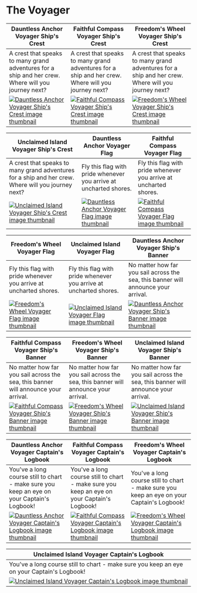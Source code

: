 # The Voyager

| Dauntless Anchor Voyager Ship's Crest | Faithful Compass Voyager Ship's Crest | Freedom's Wheel Voyager Ship's Crest |
| ------------------------------------- | ------------------------------------- | ------------------------------------ |
| A crest that speaks to many grand adventures for a ship and her crew. Where will you journey next? | A crest that speaks to many grand adventures for a ship and her crew. Where will you journey next? | A crest that speaks to many grand adventures for a ship and her crew. Where will you journey next? |
| [![Dauntless Anchor Voyager Ship's Crest image thumbnail](https://seaofthieves.wiki.gg/images/7/7a/Dauntless_Anchor_Voyager_Ship%27s_Crest.png)](https://seaofthieves.wiki.gg/wiki/Dauntless_Anchor_Voyager_Ship's_Crest) | [![Faithful Compass Voyager Ship's Crest image thumbnail](https://seaofthieves.wiki.gg/images/1/18/Faithful_Compass_Voyager_Ship%27s_Crest.png)](https://seaofthieves.wiki.gg/wiki/Faithful_Compass_Voyager_Ship's_Crest) | [![Freedom's Wheel Voyager Ship's Crest image thumbnail](https://seaofthieves.wiki.gg/images/f/f5/Freedom%27s_Wheel_Voyager_Ship%27s_Crest.png)](https://seaofthieves.wiki.gg/wiki/Freedom's_Wheel_Voyager_Ship's_Crest) |

| Unclaimed Island Voyager Ship's Crest | Dauntless Anchor Voyager Flag | Faithful Compass Voyager Flag |
| ------------------------------------- | ----------------------------- | ----------------------------- |
| A crest that speaks to many grand adventures for a ship and her crew. Where will you journey next? | Fly this flag with pride whenever you arrive at uncharted shores. | Fly this flag with pride whenever you arrive at uncharted shores. |
| [![Unclaimed Island Voyager Ship's Crest image thumbnail](https://seaofthieves.wiki.gg/images/2/2c/Unclaimed_Island_Voyager_Ship%27s_Crest.png)](https://seaofthieves.wiki.gg/wiki/Unclaimed_Island_Voyager_Ship's_Crest) | [![Dauntless Anchor Voyager Flag image thumbnail](https://seaofthieves.wiki.gg/images/0/0e/Dauntless_Anchor_Voyager_Flag.png)](https://seaofthieves.wiki.gg/wiki/Dauntless_Anchor_Voyager_Flag) | [![Faithful Compass Voyager Flag image thumbnail](https://seaofthieves.wiki.gg/images/e/e9/Faithful_Compass_Voyager_Flag.png)](https://seaofthieves.wiki.gg/wiki/Faithful_Compass_Voyager_Flag) |

| Freedom's Wheel Voyager Flag | Unclaimed Island Voyager Flag | Dauntless Anchor Voyager Ship's Banner |
| ---------------------------- | ----------------------------- | -------------------------------------- |
| Fly this flag with pride whenever you arrive at uncharted shores. | Fly this flag with pride whenever you arrive at uncharted shores. | No matter how far you sail across the sea, this banner will announce your arrival. |
| [![Freedom's Wheel Voyager Flag image thumbnail](https://seaofthieves.wiki.gg/images/0/09/Freedom%27s_Wheel_Voyager_Flag.png)](https://seaofthieves.wiki.gg/wiki/Freedom's_Wheel_Voyager_Flag) | [![Unclaimed Island Voyager Flag image thumbnail](https://seaofthieves.wiki.gg/images/6/6b/Unclaimed_Island_Voyager_Flag.png)](https://seaofthieves.wiki.gg/wiki/Unclaimed_Island_Voyager_Flag) | [![Dauntless Anchor Voyager Ship's Banner image thumbnail](https://seaofthieves.wiki.gg/images/2/25/Dauntless_Anchor_Voyager_Ship%27s_Banner.png)](https://seaofthieves.wiki.gg/wiki/Dauntless_Anchor_Voyager_Ship's_Banner) |

| Faithful Compass Voyager Ship's Banner | Freedom's Wheel Voyager Ship's Banner | Unclaimed Island Voyager Ship's Banner |
| -------------------------------------- | ------------------------------------- | -------------------------------------- |
| No matter how far you sail across the sea, this banner will announce your arrival. | No matter how far you sail across the sea, this banner will announce your arrival. | No matter how far you sail across the sea, this banner will announce your arrival. |
| [![Faithful Compass Voyager Ship's Banner image thumbnail](https://seaofthieves.wiki.gg/images/2/20/Faithful_Compass_Voyager_Ship%27s_Banner.png)](https://seaofthieves.wiki.gg/wiki/Faithful_Compass_Voyager_Ship's_Banner) | [![Freedom's Wheel Voyager Ship's Banner image thumbnail](https://seaofthieves.wiki.gg/images/e/e0/Freedom%27s_Wheel_Voyager_Ship%27s_Banner.png)](https://seaofthieves.wiki.gg/wiki/Freedom's_Wheel_Voyager_Ship's_Banner) | [![Unclaimed Island Voyager Ship's Banner image thumbnail](https://seaofthieves.wiki.gg/images/e/e9/Unclaimed_Island_Voyager_Ship%27s_Banner.png)](https://seaofthieves.wiki.gg/wiki/Unclaimed_Island_Voyager_Ship's_Banner) |

| Dauntless Anchor Voyager Captain's Logbook | Faithful Compass Voyager Captain's Logbook | Freedom's Wheel Voyager Captain's Logbook |
| ------------------------------------------ | ------------------------------------------ | ----------------------------------------- |
| You've a long course still to chart - make sure you keep an eye on your Captain's Logbook! | You've a long course still to chart - make sure you keep an eye on your Captain's Logbook! | You've a long course still to chart - make sure you keep an eye on your Captain's Logbook! |
| [![Dauntless Anchor Voyager Captain's Logbook image thumbnail](https://seaofthieves.wiki.gg/images/4/41/Dauntless_Anchor_Voyager_Captain%27s_Logbook.png)](https://seaofthieves.wiki.gg/wiki/Dauntless_Anchor_Voyager_Captain's_Logbook) | [![Faithful Compass Voyager Captain's Logbook image thumbnail](https://seaofthieves.wiki.gg/images/0/01/Faithful_Compass_Voyager_Captain%27s_Logbook.png)](https://seaofthieves.wiki.gg/wiki/Faithful_Compass_Voyager_Captain's_Logbook) | [![Freedom's Wheel Voyager Captain's Logbook image thumbnail](https://seaofthieves.wiki.gg/images/3/3d/Freedom%27s_Wheel_Voyager_Captain%27s_Logbook.png)](https://seaofthieves.wiki.gg/wiki/Freedom's_Wheel_Voyager_Captain's_Logbook) |

| Unclaimed Island Voyager Captain's Logbook |
| ------------------------------------------ |
| You've a long course still to chart - make sure you keep an eye on your Captain's Logbook! |
| [![Unclaimed Island Voyager Captain's Logbook image thumbnail](https://seaofthieves.wiki.gg/images/8/8c/Unclaimed_Island_Voyager_Captain%27s_Logbook.png)](https://seaofthieves.wiki.gg/wiki/Unclaimed_Island_Voyager_Captain's_Logbook) |
